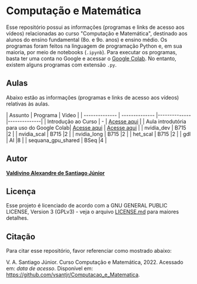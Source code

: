 # Computação e Matemática

Esse repositório possui as informações (programas e links de acesso aos vídeos) relacionadas ao curso "Computação e Matemática", destinado aos alunos do ensino fundamental (8o. e 9o. anos) e ensino médio. Os programas foram feitos na linguagem de programação Python e, em sua maioria, por meio de notebooks (`.ipynb`). Para executar os programas, basta ter uma conta no Google e acessar o [Google Colab](https://colab.research.google.com/). No entanto, existem alguns programas com extensão `.py`.

## Aulas

Abaixo estão as informações (programas e links de acesso aos vídeos) relativas às aulas.

| Assunto  	     | Programa 			| Vídeo   | 
| -------------- | -------------- |--------------|--------------|
| Introdução ao Curso  		| -  		| [Acesse aqui](https://www.youtube.com/watch?v=mKq1QJO6E-E&t=16s)           |
| Aula introdutória para uso do Google Colab| [Acesse aqui](https://github.com/vsantjr/Computacao_e_Matematica/blob/master/CompMatUpload.ipynb) | [Acesse aqui](https://www.youtube.com/watch?v=J_ugvSmOVtg)   |
| nvidia_dev  		| B715  		|2        |
| nvidia_scal  		| B715  		|2        |
| nvidia_long  		| B715  		|2        |
| het_scal 		| B715  		|2            |
| gdl 		| AI 		|8                    |
| sequana_gpu_shared  		| BSeq  	|4    |



## Autor

[**Valdivino Alexandre de Santiago J&uacute;nior**](https://www.linkedin.com/in/valdivino-alexandre-de-santiago-j%C3%BAnior-103109206/?locale=en_US)

## Licença

Esse projeto é licenciado de acordo com a GNU GENERAL PUBLIC LICENSE, Version 3 (GPLv3) - veja o arquivo [LICENSE.md](LICENSE) para maiores detalhes.

## Citação

Para citar esse repositório, favor referenciar como mostrado abaixo:

V. A. Santiago J&uacute;nior. Curso Computação e Matemática, 2022. Acessado em: *data de acesso*. Disponível em: https://github.com/vsantjr/Computacao_e_Matematica. 


